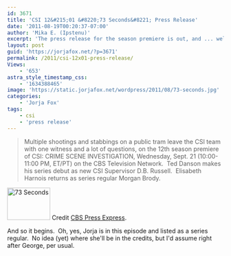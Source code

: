 ```yaml
---
id: 3671
title: 'CSI 12&#215;01 &#8220;73 Seconds&#8221; Press Release'
date: '2011-08-19T00:20:37-07:00'
author: 'Mika E. (Ipstenu)'
excerpt: 'The press release for the season premiere is out, and ... well we already knew it.'
layout: post
guid: 'https://jorjafox.net/?p=3671'
permalink: /2011/csi-12x01-press-release/
Views:
    - '653'
astra_style_timestamp_css:
    - '1634388465'
image: 'https://static.jorjafox.net/wordpress/2011/08/73-seconds.jpg'
categories:
    - 'Jorja Fox'
tags:
    - csi
    - 'press release'
---
```


<blockquote>Multiple shootings and stabbings on a public tram leave the CSI team with one witness and a lot of questions, on the 12th season premiere of CSI: CRIME SCENE INVESTIGATION, Wednesday, Sept. 21 (10:00-11:00 PM, ET/PT) on the CBS Television Network.  Ted Danson makes his series debut as new CSI Supervisor D.B. Russell.  Elisabeth Harnois returns as series regular Morgan Brody.</blockquote>
<img class="size-thumbnail wp-image-3673 alignleft" title="73 Seconds" src="//static.jorjafox.net/wordpress/2011/08/73-seconds-210x140.jpg" alt="73 Seconds" width="100" height="75" /> Credit <a href="http://www.cbspressexpress.com/div.php/cbs_entertainment/original/release?id=231&amp;dpid=56&amp;rid=28981">CBS Press Express</a>.

And so it begins.  Oh, yes, Jorja is in this episode and listed as a series regular.  No idea (yet) where she'll be in the credits, but I'd assume right after George, per usual.